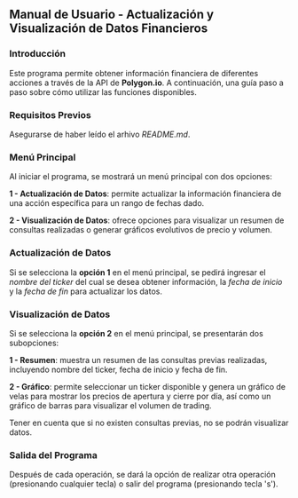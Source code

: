 ## Manual de Usuario - Actualización y Visualización de Datos Financieros

### Introducción

Este programa permite obtener información financiera de diferentes acciones a través de la API de **Polygon.io**. A continuación, una guía paso a paso sobre cómo utilizar las funciones disponibles.

### Requisitos Previos

Asegurarse de haber leído el arhivo *README.md*.

### Menú Principal

Al iniciar el programa, se mostrará un menú principal con dos opciones:

**1 - Actualización de Datos**: permite actualizar la información financiera de una acción específica para un rango de fechas dado.

**2 - Visualización de Datos**: ofrece opciones para visualizar un resumen de consultas realizadas o generar gráficos evolutivos de precio y volumen. 

### Actualización de Datos

Si se selecciona la **opción 1** en el menú principal, se pedirá ingresar el *nombre del ticker* del cual se desea obtener información, la *fecha de inicio* y la *fecha de fin* para actualizar los datos. 

### Visualización de Datos

Si se selecciona la **opción 2** en el menú principal, se presentarán dos subopciones:

**1 - Resumen**: muestra un resumen de las consultas previas realizadas, incluyendo nombre del ticker, fecha de inicio y fecha de fin.

**2 - Gráfico**: permite seleccionar un ticker disponible y genera un gráfico de velas para mostrar los precios de apertura y cierre por día, así como un gráfico de barras para visualizar el volumen de trading.

Tener en cuenta que si no existen consultas previas, no se podrán visualizar datos.

### Salida del Programa

Después de cada operación, se dará la opción de realizar otra operación (presionando cualquier tecla) o salir del programa (presionando tecla 's'). 

